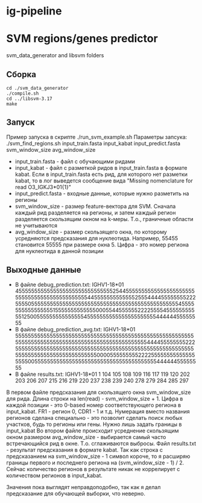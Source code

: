 ig-pipeline
===========

SVM regions/genes predictor
===========================
svm_data_generator and libsvm folders

Сборка
------
    cd ./svm_data_generator
    ./compile.sh
    cd ../libsvm-3.17
    make

Запуск
------

Пример запуска в скрипте ./run_svm_example.sh
Параметры запсука:
./svm_find_regions.sh input_train.fasta input_kabat input_predict.fasta svm_window_size avg_window_size
* input_train.fasta - файл с обучающими ридами
* input_kabat - файл с разметкой ридов в input_train.fasta в формате kabat. Если в input_train.fasta есть рид, для которого нет разметки kabat, то в лог выведется сообщение вида "Missing nomenclature for read O3_IGKJ3*01{1}"
* input_predict.fasta - входные данные, которые нужно разметить на регионы
* svm_window_size - размер feature-вектора для SVM. Сначала каждый рид разделяется на регионы, и затем каждый регион разделяется скользящим окном на k-меры. Т.о., граничные области не учитываются
* avg_window_size - размер скользящего окна, по которому усредняются предсказания для нуклеотида. Например, 55455 становится 55555 при размере окна 5. Цифра - это номер региона для нуклеотида в данной позиции

Выходные данные
---------------
* В файле debug_prediction.txt:
  IGHV1-18*01	45555555555555555555555555555552544555555555555555555555555555555555555555555555445555555555555255544445555555522255550555555555555555555555555555555555555555555555554555555555555555515555555555555000554455555522225555455555555555125005555555555555554555555555555555555555544444455555555
* В файле debug_prediction_avg.txt:
  IGHV1-18*01	55555555555555555555555555555555555555555555555555555555555555555555555555555555555555555555555555544445555555522255555555555555555555555555555555555555555555555555555555555555555555555555555555555000055555555522225555555555555555550055555555555555555555555555555555555555544444455555555
* В файле results.txt:
  IGHV1-18*01	1	104	105	108	109	116	117	119	120	202	203	206	207	215	216	219	220	237	238	239	240	278	279	284	285	297

В первом файле предсказания для скользящего окна svm_window_size для рида. Длина строки на len(read) - svm_window_size + 1. Цифра в каждой позиции - это 0-based номер соответствующего региона в input_kabat. FR1 - регион 0, CDR1 - 1 и т.д. Нумерация вместо названия регионов сделана специально - это позволит сделать поиск любых участков, будь то регионы или гены. Нужно лишь задать границы в input_kabat
Во втором файле происходит усреднение скользящим окном размером avg_window_size - выбирается самый часто встречающийся рид в окне. Т.о. сглаживаются выбросы.
Файл results.txt - результат предсказания в формате kabat. Так как строка с предсказанием на svm_window_size - 1 символ короче, то я расширяю границы первого и последнего региона на (svm_window_size - 1) / 2. Сейчас количество регионов в результате никак не коррелирует с количеством регионов в input_kabat.

Значения пока выглядят неправдоподобно, так как я делал предсказание для обучающей выборки, что неверно.
